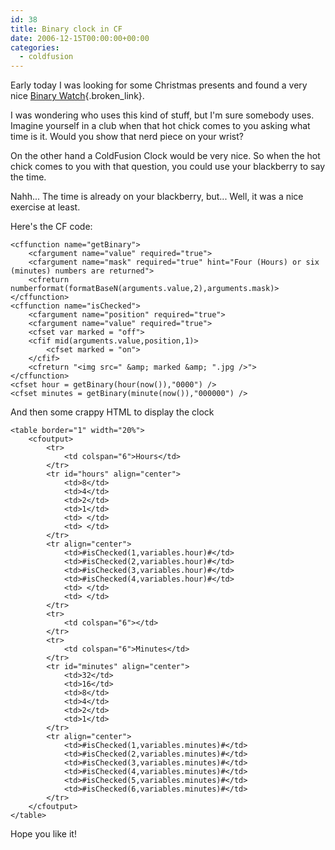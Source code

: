 ```yaml
---
id: 38
title: Binary clock in CF
date: 2006-12-15T00:00:00+00:00
categories:
  - coldfusion
---
```

Early today I was looking for some Christmas presents and found a very nice [Binary Watch](http://www.gadgets.co.uk/item/BINARYW/Binary-LED-Watch.html){.broken_link}.
  
I was wondering who uses this kind of stuff, but I'm sure somebody uses. Imagine yourself in a club when that hot chick comes to you asking what time is it. Would you show that nerd piece on your wrist?
  
On the other hand a ColdFusion Clock would be very nice. So when the hot chick comes to you with that question, you could use your blackberry to say the time.
  
Nahh... The time is already on your blackberry, but... Well, it was a nice exercise at least.

Here's the CF code:

```
<cffunction name="getBinary">
    <cfargument name="value" required="true">
    <cfargument name="mask" required="true" hint="Four (Hours) or six (minutes) numbers are returned">
    <cfreturn numberformat(formatBaseN(arguments.value,2),arguments.mask)>
</cffunction>
<cffunction name="isChecked">
    <cfargument name="position" required="true">
    <cfargument name="value" required="true">
    <cfset var marked = "off">
    <cfif mid(arguments.value,position,1)>
        <cfset marked = "on">
    </cfif>
    <cfreturn "<img src=" &amp; marked &amp; ".jpg />">
</cffunction>
<cfset hour = getBinary(hour(now()),"0000") />
<cfset minutes = getBinary(minute(now()),"000000") />
```

And then some crappy HTML to display the clock

```
<table border="1" width="20%">
    <cfoutput>
        <tr>
            <td colspan="6">Hours</td>
        </tr>
        <tr id="hours" align="center">
            <td>8</td>
            <td>4</td>
            <td>2</td>
            <td>1</td>
            <td> </td>
            <td> </td>
        </tr>
        <tr align="center">
            <td>#isChecked(1,variables.hour)#</td>
            <td>#isChecked(2,variables.hour)#</td>
            <td>#isChecked(3,variables.hour)#</td>
            <td>#isChecked(4,variables.hour)#</td>
            <td> </td>
            <td> </td>
        </tr>
        <tr>
            <td colspan="6"></td>
        </tr>
        <tr>
            <td colspan="6">Minutes</td>
        </tr>
        <tr id="minutes" align="center">
            <td>32</td>
            <td>16</td>
            <td>8</td>
            <td>4</td>
            <td>2</td>
            <td>1</td>
        </tr>
        <tr align="center">
            <td>#isChecked(1,variables.minutes)#</td>
            <td>#isChecked(2,variables.minutes)#</td>
            <td>#isChecked(3,variables.minutes)#</td>
            <td>#isChecked(4,variables.minutes)#</td>
            <td>#isChecked(5,variables.minutes)#</td>
            <td>#isChecked(6,variables.minutes)#</td>
        </tr>
    </cfoutput>
</table>
```

Hope you like it!
